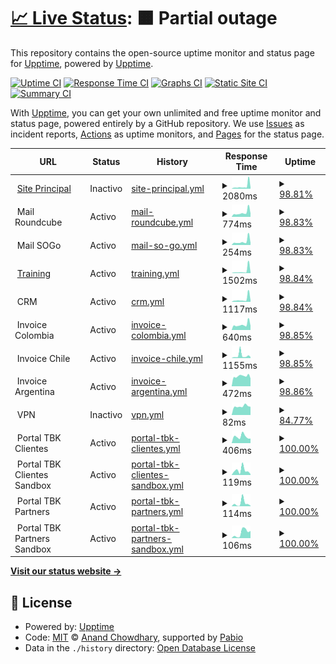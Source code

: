 # [📈 Live Status](https://demo.upptime.js.org): <!--live status--> **🟧 Partial outage**

This repository contains the open-source uptime monitor and status page for [Upptime](https://upptime.js.org), powered by [Upptime](https://github.com/upptime/upptime).

[![Uptime CI](https://github.com/dpkg-i-foo-deb/upptime/workflows/Uptime%20CI/badge.svg)](https://github.com/dpkg-i-foo-deb/upptime/actions?query=workflow%3A%22Uptime+CI%22)
[![Response Time CI](https://github.com/dpkg-i-foo-deb/upptime/workflows/Response%20Time%20CI/badge.svg)](https://github.com/dpkg-i-foo-deb/upptime/actions?query=workflow%3A%22Response+Time+CI%22)
[![Graphs CI](https://github.com/dpkg-i-foo-deb/upptime/workflows/Graphs%20CI/badge.svg)](https://github.com/dpkg-i-foo-deb/upptime/actions?query=workflow%3A%22Graphs+CI%22)
[![Static Site CI](https://github.com/dpkg-i-foo-deb/upptime/workflows/Static%20Site%20CI/badge.svg)](https://github.com/dpkg-i-foo-deb/upptime/actions?query=workflow%3A%22Static+Site+CI%22)
[![Summary CI](https://github.com/dpkg-i-foo-deb/upptime/workflows/Summary%20CI/badge.svg)](https://github.com/dpkg-i-foo-deb/upptime/actions?query=workflow%3A%22Summary+CI%22)

With [Upptime](https://upptime.js.org), you can get your own unlimited and free uptime monitor and status page, powered entirely by a GitHub repository. We use [Issues](https://github.com/upptime/upptime/issues) as incident reports, [Actions](https://github.com/dpkg-i-foo-deb/upptime/actions) as uptime monitors, and [Pages](https://demo.upptime.js.org) for the status page.

<!--start: status pages-->
<!-- This summary is generated by Upptime (https://github.com/upptime/upptime) -->
<!-- Do not edit this manually, your changes will be overwritten -->
<!-- prettier-ignore -->
| URL | Status | History | Response Time | Uptime |
| --- | ------ | ------- | ------------- | ------ |
| <img alt="" src="https://icons.duckduckgo.com/ip3/vc-soft.com.ico" height="13"> [Site Principal](https://vc-soft.com) | Inactivo | [site-principal.yml](https://github.com/dpkg-i-foo-deb/upptime/commits/HEAD/history/site-principal.yml) | <details><summary><img alt="Response time graph" src="./graphs/site-principal/response-time-week.png" height="20"> 2080ms</summary><br><a href="https://status.vc-soft.com/history/site-principal"><img alt="Response time 1134" src="https://img.shields.io/endpoint?url=https%3A%2F%2Fraw.githubusercontent.com%2Fdpkg-i-foo-deb%2Fupptime%2FHEAD%2Fapi%2Fsite-principal%2Fresponse-time.json"></a><br><a href="https://status.vc-soft.com/history/site-principal"><img alt="24-hour response time 969" src="https://img.shields.io/endpoint?url=https%3A%2F%2Fraw.githubusercontent.com%2Fdpkg-i-foo-deb%2Fupptime%2FHEAD%2Fapi%2Fsite-principal%2Fresponse-time-day.json"></a><br><a href="https://status.vc-soft.com/history/site-principal"><img alt="7-day response time 2080" src="https://img.shields.io/endpoint?url=https%3A%2F%2Fraw.githubusercontent.com%2Fdpkg-i-foo-deb%2Fupptime%2FHEAD%2Fapi%2Fsite-principal%2Fresponse-time-week.json"></a><br><a href="https://status.vc-soft.com/history/site-principal"><img alt="30-day response time 1407" src="https://img.shields.io/endpoint?url=https%3A%2F%2Fraw.githubusercontent.com%2Fdpkg-i-foo-deb%2Fupptime%2FHEAD%2Fapi%2Fsite-principal%2Fresponse-time-month.json"></a><br><a href="https://status.vc-soft.com/history/site-principal"><img alt="1-year response time 1134" src="https://img.shields.io/endpoint?url=https%3A%2F%2Fraw.githubusercontent.com%2Fdpkg-i-foo-deb%2Fupptime%2FHEAD%2Fapi%2Fsite-principal%2Fresponse-time-year.json"></a></details> | <details><summary><a href="https://status.vc-soft.com/history/site-principal">98.81%</a></summary><a href="https://status.vc-soft.com/history/site-principal"><img alt="All-time uptime 99.29%" src="https://img.shields.io/endpoint?url=https%3A%2F%2Fraw.githubusercontent.com%2Fdpkg-i-foo-deb%2Fupptime%2FHEAD%2Fapi%2Fsite-principal%2Fuptime.json"></a><br><a href="https://status.vc-soft.com/history/site-principal"><img alt="24-hour uptime 99.90%" src="https://img.shields.io/endpoint?url=https%3A%2F%2Fraw.githubusercontent.com%2Fdpkg-i-foo-deb%2Fupptime%2FHEAD%2Fapi%2Fsite-principal%2Fuptime-day.json"></a><br><a href="https://status.vc-soft.com/history/site-principal"><img alt="7-day uptime 98.81%" src="https://img.shields.io/endpoint?url=https%3A%2F%2Fraw.githubusercontent.com%2Fdpkg-i-foo-deb%2Fupptime%2FHEAD%2Fapi%2Fsite-principal%2Fuptime-week.json"></a><br><a href="https://status.vc-soft.com/history/site-principal"><img alt="30-day uptime 98.43%" src="https://img.shields.io/endpoint?url=https%3A%2F%2Fraw.githubusercontent.com%2Fdpkg-i-foo-deb%2Fupptime%2FHEAD%2Fapi%2Fsite-principal%2Fuptime-month.json"></a><br><a href="https://status.vc-soft.com/history/site-principal"><img alt="1-year uptime 99.29%" src="https://img.shields.io/endpoint?url=https%3A%2F%2Fraw.githubusercontent.com%2Fdpkg-i-foo-deb%2Fupptime%2FHEAD%2Fapi%2Fsite-principal%2Fuptime-year.json"></a></details>
| <img alt="" src="https://icons.duckduckgo.com/ip3/null.ico" height="13"> Mail Roundcube | Activo | [mail-roundcube.yml](https://github.com/dpkg-i-foo-deb/upptime/commits/HEAD/history/mail-roundcube.yml) | <details><summary><img alt="Response time graph" src="./graphs/mail-roundcube/response-time-week.png" height="20"> 774ms</summary><br><a href="https://status.vc-soft.com/history/mail-roundcube"><img alt="Response time 609" src="https://img.shields.io/endpoint?url=https%3A%2F%2Fraw.githubusercontent.com%2Fdpkg-i-foo-deb%2Fupptime%2FHEAD%2Fapi%2Fmail-roundcube%2Fresponse-time.json"></a><br><a href="https://status.vc-soft.com/history/mail-roundcube"><img alt="24-hour response time 627" src="https://img.shields.io/endpoint?url=https%3A%2F%2Fraw.githubusercontent.com%2Fdpkg-i-foo-deb%2Fupptime%2FHEAD%2Fapi%2Fmail-roundcube%2Fresponse-time-day.json"></a><br><a href="https://status.vc-soft.com/history/mail-roundcube"><img alt="7-day response time 774" src="https://img.shields.io/endpoint?url=https%3A%2F%2Fraw.githubusercontent.com%2Fdpkg-i-foo-deb%2Fupptime%2FHEAD%2Fapi%2Fmail-roundcube%2Fresponse-time-week.json"></a><br><a href="https://status.vc-soft.com/history/mail-roundcube"><img alt="30-day response time 606" src="https://img.shields.io/endpoint?url=https%3A%2F%2Fraw.githubusercontent.com%2Fdpkg-i-foo-deb%2Fupptime%2FHEAD%2Fapi%2Fmail-roundcube%2Fresponse-time-month.json"></a><br><a href="https://status.vc-soft.com/history/mail-roundcube"><img alt="1-year response time 609" src="https://img.shields.io/endpoint?url=https%3A%2F%2Fraw.githubusercontent.com%2Fdpkg-i-foo-deb%2Fupptime%2FHEAD%2Fapi%2Fmail-roundcube%2Fresponse-time-year.json"></a></details> | <details><summary><a href="https://status.vc-soft.com/history/mail-roundcube">98.83%</a></summary><a href="https://status.vc-soft.com/history/mail-roundcube"><img alt="All-time uptime 99.36%" src="https://img.shields.io/endpoint?url=https%3A%2F%2Fraw.githubusercontent.com%2Fdpkg-i-foo-deb%2Fupptime%2FHEAD%2Fapi%2Fmail-roundcube%2Fuptime.json"></a><br><a href="https://status.vc-soft.com/history/mail-roundcube"><img alt="24-hour uptime 100.00%" src="https://img.shields.io/endpoint?url=https%3A%2F%2Fraw.githubusercontent.com%2Fdpkg-i-foo-deb%2Fupptime%2FHEAD%2Fapi%2Fmail-roundcube%2Fuptime-day.json"></a><br><a href="https://status.vc-soft.com/history/mail-roundcube"><img alt="7-day uptime 98.83%" src="https://img.shields.io/endpoint?url=https%3A%2F%2Fraw.githubusercontent.com%2Fdpkg-i-foo-deb%2Fupptime%2FHEAD%2Fapi%2Fmail-roundcube%2Fuptime-week.json"></a><br><a href="https://status.vc-soft.com/history/mail-roundcube"><img alt="30-day uptime 98.48%" src="https://img.shields.io/endpoint?url=https%3A%2F%2Fraw.githubusercontent.com%2Fdpkg-i-foo-deb%2Fupptime%2FHEAD%2Fapi%2Fmail-roundcube%2Fuptime-month.json"></a><br><a href="https://status.vc-soft.com/history/mail-roundcube"><img alt="1-year uptime 99.36%" src="https://img.shields.io/endpoint?url=https%3A%2F%2Fraw.githubusercontent.com%2Fdpkg-i-foo-deb%2Fupptime%2FHEAD%2Fapi%2Fmail-roundcube%2Fuptime-year.json"></a></details>
| <img alt="" src="https://icons.duckduckgo.com/ip3/null.ico" height="13"> Mail SOGo | Activo | [mail-so-go.yml](https://github.com/dpkg-i-foo-deb/upptime/commits/HEAD/history/mail-so-go.yml) | <details><summary><img alt="Response time graph" src="./graphs/mail-so-go/response-time-week.png" height="20"> 254ms</summary><br><a href="https://status.vc-soft.com/history/mail-so-go"><img alt="Response time 177" src="https://img.shields.io/endpoint?url=https%3A%2F%2Fraw.githubusercontent.com%2Fdpkg-i-foo-deb%2Fupptime%2FHEAD%2Fapi%2Fmail-so-go%2Fresponse-time.json"></a><br><a href="https://status.vc-soft.com/history/mail-so-go"><img alt="24-hour response time 145" src="https://img.shields.io/endpoint?url=https%3A%2F%2Fraw.githubusercontent.com%2Fdpkg-i-foo-deb%2Fupptime%2FHEAD%2Fapi%2Fmail-so-go%2Fresponse-time-day.json"></a><br><a href="https://status.vc-soft.com/history/mail-so-go"><img alt="7-day response time 254" src="https://img.shields.io/endpoint?url=https%3A%2F%2Fraw.githubusercontent.com%2Fdpkg-i-foo-deb%2Fupptime%2FHEAD%2Fapi%2Fmail-so-go%2Fresponse-time-week.json"></a><br><a href="https://status.vc-soft.com/history/mail-so-go"><img alt="30-day response time 188" src="https://img.shields.io/endpoint?url=https%3A%2F%2Fraw.githubusercontent.com%2Fdpkg-i-foo-deb%2Fupptime%2FHEAD%2Fapi%2Fmail-so-go%2Fresponse-time-month.json"></a><br><a href="https://status.vc-soft.com/history/mail-so-go"><img alt="1-year response time 177" src="https://img.shields.io/endpoint?url=https%3A%2F%2Fraw.githubusercontent.com%2Fdpkg-i-foo-deb%2Fupptime%2FHEAD%2Fapi%2Fmail-so-go%2Fresponse-time-year.json"></a></details> | <details><summary><a href="https://status.vc-soft.com/history/mail-so-go">98.83%</a></summary><a href="https://status.vc-soft.com/history/mail-so-go"><img alt="All-time uptime 99.37%" src="https://img.shields.io/endpoint?url=https%3A%2F%2Fraw.githubusercontent.com%2Fdpkg-i-foo-deb%2Fupptime%2FHEAD%2Fapi%2Fmail-so-go%2Fuptime.json"></a><br><a href="https://status.vc-soft.com/history/mail-so-go"><img alt="24-hour uptime 100.00%" src="https://img.shields.io/endpoint?url=https%3A%2F%2Fraw.githubusercontent.com%2Fdpkg-i-foo-deb%2Fupptime%2FHEAD%2Fapi%2Fmail-so-go%2Fuptime-day.json"></a><br><a href="https://status.vc-soft.com/history/mail-so-go"><img alt="7-day uptime 98.83%" src="https://img.shields.io/endpoint?url=https%3A%2F%2Fraw.githubusercontent.com%2Fdpkg-i-foo-deb%2Fupptime%2FHEAD%2Fapi%2Fmail-so-go%2Fuptime-week.json"></a><br><a href="https://status.vc-soft.com/history/mail-so-go"><img alt="30-day uptime 98.49%" src="https://img.shields.io/endpoint?url=https%3A%2F%2Fraw.githubusercontent.com%2Fdpkg-i-foo-deb%2Fupptime%2FHEAD%2Fapi%2Fmail-so-go%2Fuptime-month.json"></a><br><a href="https://status.vc-soft.com/history/mail-so-go"><img alt="1-year uptime 99.37%" src="https://img.shields.io/endpoint?url=https%3A%2F%2Fraw.githubusercontent.com%2Fdpkg-i-foo-deb%2Fupptime%2FHEAD%2Fapi%2Fmail-so-go%2Fuptime-year.json"></a></details>
| <img alt="" src="https://icons.duckduckgo.com/ip3/training.vc-soft.com.ico" height="13"> [Training](https://training.vc-soft.com) | Activo | [training.yml](https://github.com/dpkg-i-foo-deb/upptime/commits/HEAD/history/training.yml) | <details><summary><img alt="Response time graph" src="./graphs/training/response-time-week.png" height="20"> 1502ms</summary><br><a href="https://status.vc-soft.com/history/training"><img alt="Response time 569" src="https://img.shields.io/endpoint?url=https%3A%2F%2Fraw.githubusercontent.com%2Fdpkg-i-foo-deb%2Fupptime%2FHEAD%2Fapi%2Ftraining%2Fresponse-time.json"></a><br><a href="https://status.vc-soft.com/history/training"><img alt="24-hour response time 429" src="https://img.shields.io/endpoint?url=https%3A%2F%2Fraw.githubusercontent.com%2Fdpkg-i-foo-deb%2Fupptime%2FHEAD%2Fapi%2Ftraining%2Fresponse-time-day.json"></a><br><a href="https://status.vc-soft.com/history/training"><img alt="7-day response time 1502" src="https://img.shields.io/endpoint?url=https%3A%2F%2Fraw.githubusercontent.com%2Fdpkg-i-foo-deb%2Fupptime%2FHEAD%2Fapi%2Ftraining%2Fresponse-time-week.json"></a><br><a href="https://status.vc-soft.com/history/training"><img alt="30-day response time 735" src="https://img.shields.io/endpoint?url=https%3A%2F%2Fraw.githubusercontent.com%2Fdpkg-i-foo-deb%2Fupptime%2FHEAD%2Fapi%2Ftraining%2Fresponse-time-month.json"></a><br><a href="https://status.vc-soft.com/history/training"><img alt="1-year response time 569" src="https://img.shields.io/endpoint?url=https%3A%2F%2Fraw.githubusercontent.com%2Fdpkg-i-foo-deb%2Fupptime%2FHEAD%2Fapi%2Ftraining%2Fresponse-time-year.json"></a></details> | <details><summary><a href="https://status.vc-soft.com/history/training">98.84%</a></summary><a href="https://status.vc-soft.com/history/training"><img alt="All-time uptime 99.36%" src="https://img.shields.io/endpoint?url=https%3A%2F%2Fraw.githubusercontent.com%2Fdpkg-i-foo-deb%2Fupptime%2FHEAD%2Fapi%2Ftraining%2Fuptime.json"></a><br><a href="https://status.vc-soft.com/history/training"><img alt="24-hour uptime 100.00%" src="https://img.shields.io/endpoint?url=https%3A%2F%2Fraw.githubusercontent.com%2Fdpkg-i-foo-deb%2Fupptime%2FHEAD%2Fapi%2Ftraining%2Fuptime-day.json"></a><br><a href="https://status.vc-soft.com/history/training"><img alt="7-day uptime 98.84%" src="https://img.shields.io/endpoint?url=https%3A%2F%2Fraw.githubusercontent.com%2Fdpkg-i-foo-deb%2Fupptime%2FHEAD%2Fapi%2Ftraining%2Fuptime-week.json"></a><br><a href="https://status.vc-soft.com/history/training"><img alt="30-day uptime 98.42%" src="https://img.shields.io/endpoint?url=https%3A%2F%2Fraw.githubusercontent.com%2Fdpkg-i-foo-deb%2Fupptime%2FHEAD%2Fapi%2Ftraining%2Fuptime-month.json"></a><br><a href="https://status.vc-soft.com/history/training"><img alt="1-year uptime 99.36%" src="https://img.shields.io/endpoint?url=https%3A%2F%2Fraw.githubusercontent.com%2Fdpkg-i-foo-deb%2Fupptime%2FHEAD%2Fapi%2Ftraining%2Fuptime-year.json"></a></details>
| <img alt="" src="https://icons.duckduckgo.com/ip3/null.ico" height="13"> CRM | Activo | [crm.yml](https://github.com/dpkg-i-foo-deb/upptime/commits/HEAD/history/crm.yml) | <details><summary><img alt="Response time graph" src="./graphs/crm/response-time-week.png" height="20"> 1117ms</summary><br><a href="https://status.vc-soft.com/history/crm"><img alt="Response time 1208" src="https://img.shields.io/endpoint?url=https%3A%2F%2Fraw.githubusercontent.com%2Fdpkg-i-foo-deb%2Fupptime%2FHEAD%2Fapi%2Fcrm%2Fresponse-time.json"></a><br><a href="https://status.vc-soft.com/history/crm"><img alt="24-hour response time 622" src="https://img.shields.io/endpoint?url=https%3A%2F%2Fraw.githubusercontent.com%2Fdpkg-i-foo-deb%2Fupptime%2FHEAD%2Fapi%2Fcrm%2Fresponse-time-day.json"></a><br><a href="https://status.vc-soft.com/history/crm"><img alt="7-day response time 1117" src="https://img.shields.io/endpoint?url=https%3A%2F%2Fraw.githubusercontent.com%2Fdpkg-i-foo-deb%2Fupptime%2FHEAD%2Fapi%2Fcrm%2Fresponse-time-week.json"></a><br><a href="https://status.vc-soft.com/history/crm"><img alt="30-day response time 1206" src="https://img.shields.io/endpoint?url=https%3A%2F%2Fraw.githubusercontent.com%2Fdpkg-i-foo-deb%2Fupptime%2FHEAD%2Fapi%2Fcrm%2Fresponse-time-month.json"></a><br><a href="https://status.vc-soft.com/history/crm"><img alt="1-year response time 1208" src="https://img.shields.io/endpoint?url=https%3A%2F%2Fraw.githubusercontent.com%2Fdpkg-i-foo-deb%2Fupptime%2FHEAD%2Fapi%2Fcrm%2Fresponse-time-year.json"></a></details> | <details><summary><a href="https://status.vc-soft.com/history/crm">98.84%</a></summary><a href="https://status.vc-soft.com/history/crm"><img alt="All-time uptime 84.28%" src="https://img.shields.io/endpoint?url=https%3A%2F%2Fraw.githubusercontent.com%2Fdpkg-i-foo-deb%2Fupptime%2FHEAD%2Fapi%2Fcrm%2Fuptime.json"></a><br><a href="https://status.vc-soft.com/history/crm"><img alt="24-hour uptime 100.00%" src="https://img.shields.io/endpoint?url=https%3A%2F%2Fraw.githubusercontent.com%2Fdpkg-i-foo-deb%2Fupptime%2FHEAD%2Fapi%2Fcrm%2Fuptime-day.json"></a><br><a href="https://status.vc-soft.com/history/crm"><img alt="7-day uptime 98.84%" src="https://img.shields.io/endpoint?url=https%3A%2F%2Fraw.githubusercontent.com%2Fdpkg-i-foo-deb%2Fupptime%2FHEAD%2Fapi%2Fcrm%2Fuptime-week.json"></a><br><a href="https://status.vc-soft.com/history/crm"><img alt="30-day uptime 98.45%" src="https://img.shields.io/endpoint?url=https%3A%2F%2Fraw.githubusercontent.com%2Fdpkg-i-foo-deb%2Fupptime%2FHEAD%2Fapi%2Fcrm%2Fuptime-month.json"></a><br><a href="https://status.vc-soft.com/history/crm"><img alt="1-year uptime 84.28%" src="https://img.shields.io/endpoint?url=https%3A%2F%2Fraw.githubusercontent.com%2Fdpkg-i-foo-deb%2Fupptime%2FHEAD%2Fapi%2Fcrm%2Fuptime-year.json"></a></details>
| <img alt="" src="https://icons.duckduckgo.com/ip3/null.ico" height="13"> Invoice Colombia | Activo | [invoice-colombia.yml](https://github.com/dpkg-i-foo-deb/upptime/commits/HEAD/history/invoice-colombia.yml) | <details><summary><img alt="Response time graph" src="./graphs/invoice-colombia/response-time-week.png" height="20"> 640ms</summary><br><a href="https://status.vc-soft.com/history/invoice-colombia"><img alt="Response time 1155" src="https://img.shields.io/endpoint?url=https%3A%2F%2Fraw.githubusercontent.com%2Fdpkg-i-foo-deb%2Fupptime%2FHEAD%2Fapi%2Finvoice-colombia%2Fresponse-time.json"></a><br><a href="https://status.vc-soft.com/history/invoice-colombia"><img alt="24-hour response time 502" src="https://img.shields.io/endpoint?url=https%3A%2F%2Fraw.githubusercontent.com%2Fdpkg-i-foo-deb%2Fupptime%2FHEAD%2Fapi%2Finvoice-colombia%2Fresponse-time-day.json"></a><br><a href="https://status.vc-soft.com/history/invoice-colombia"><img alt="7-day response time 640" src="https://img.shields.io/endpoint?url=https%3A%2F%2Fraw.githubusercontent.com%2Fdpkg-i-foo-deb%2Fupptime%2FHEAD%2Fapi%2Finvoice-colombia%2Fresponse-time-week.json"></a><br><a href="https://status.vc-soft.com/history/invoice-colombia"><img alt="30-day response time 1084" src="https://img.shields.io/endpoint?url=https%3A%2F%2Fraw.githubusercontent.com%2Fdpkg-i-foo-deb%2Fupptime%2FHEAD%2Fapi%2Finvoice-colombia%2Fresponse-time-month.json"></a><br><a href="https://status.vc-soft.com/history/invoice-colombia"><img alt="1-year response time 1155" src="https://img.shields.io/endpoint?url=https%3A%2F%2Fraw.githubusercontent.com%2Fdpkg-i-foo-deb%2Fupptime%2FHEAD%2Fapi%2Finvoice-colombia%2Fresponse-time-year.json"></a></details> | <details><summary><a href="https://status.vc-soft.com/history/invoice-colombia">98.85%</a></summary><a href="https://status.vc-soft.com/history/invoice-colombia"><img alt="All-time uptime 83.54%" src="https://img.shields.io/endpoint?url=https%3A%2F%2Fraw.githubusercontent.com%2Fdpkg-i-foo-deb%2Fupptime%2FHEAD%2Fapi%2Finvoice-colombia%2Fuptime.json"></a><br><a href="https://status.vc-soft.com/history/invoice-colombia"><img alt="24-hour uptime 100.00%" src="https://img.shields.io/endpoint?url=https%3A%2F%2Fraw.githubusercontent.com%2Fdpkg-i-foo-deb%2Fupptime%2FHEAD%2Fapi%2Finvoice-colombia%2Fuptime-day.json"></a><br><a href="https://status.vc-soft.com/history/invoice-colombia"><img alt="7-day uptime 98.85%" src="https://img.shields.io/endpoint?url=https%3A%2F%2Fraw.githubusercontent.com%2Fdpkg-i-foo-deb%2Fupptime%2FHEAD%2Fapi%2Finvoice-colombia%2Fuptime-week.json"></a><br><a href="https://status.vc-soft.com/history/invoice-colombia"><img alt="30-day uptime 98.45%" src="https://img.shields.io/endpoint?url=https%3A%2F%2Fraw.githubusercontent.com%2Fdpkg-i-foo-deb%2Fupptime%2FHEAD%2Fapi%2Finvoice-colombia%2Fuptime-month.json"></a><br><a href="https://status.vc-soft.com/history/invoice-colombia"><img alt="1-year uptime 83.54%" src="https://img.shields.io/endpoint?url=https%3A%2F%2Fraw.githubusercontent.com%2Fdpkg-i-foo-deb%2Fupptime%2FHEAD%2Fapi%2Finvoice-colombia%2Fuptime-year.json"></a></details>
| <img alt="" src="https://icons.duckduckgo.com/ip3/null.ico" height="13"> Invoice Chile | Activo | [invoice-chile.yml](https://github.com/dpkg-i-foo-deb/upptime/commits/HEAD/history/invoice-chile.yml) | <details><summary><img alt="Response time graph" src="./graphs/invoice-chile/response-time-week.png" height="20"> 1155ms</summary><br><a href="https://status.vc-soft.com/history/invoice-chile"><img alt="Response time 989" src="https://img.shields.io/endpoint?url=https%3A%2F%2Fraw.githubusercontent.com%2Fdpkg-i-foo-deb%2Fupptime%2FHEAD%2Fapi%2Finvoice-chile%2Fresponse-time.json"></a><br><a href="https://status.vc-soft.com/history/invoice-chile"><img alt="24-hour response time 502" src="https://img.shields.io/endpoint?url=https%3A%2F%2Fraw.githubusercontent.com%2Fdpkg-i-foo-deb%2Fupptime%2FHEAD%2Fapi%2Finvoice-chile%2Fresponse-time-day.json"></a><br><a href="https://status.vc-soft.com/history/invoice-chile"><img alt="7-day response time 1155" src="https://img.shields.io/endpoint?url=https%3A%2F%2Fraw.githubusercontent.com%2Fdpkg-i-foo-deb%2Fupptime%2FHEAD%2Fapi%2Finvoice-chile%2Fresponse-time-week.json"></a><br><a href="https://status.vc-soft.com/history/invoice-chile"><img alt="30-day response time 693" src="https://img.shields.io/endpoint?url=https%3A%2F%2Fraw.githubusercontent.com%2Fdpkg-i-foo-deb%2Fupptime%2FHEAD%2Fapi%2Finvoice-chile%2Fresponse-time-month.json"></a><br><a href="https://status.vc-soft.com/history/invoice-chile"><img alt="1-year response time 989" src="https://img.shields.io/endpoint?url=https%3A%2F%2Fraw.githubusercontent.com%2Fdpkg-i-foo-deb%2Fupptime%2FHEAD%2Fapi%2Finvoice-chile%2Fresponse-time-year.json"></a></details> | <details><summary><a href="https://status.vc-soft.com/history/invoice-chile">98.85%</a></summary><a href="https://status.vc-soft.com/history/invoice-chile"><img alt="All-time uptime 83.55%" src="https://img.shields.io/endpoint?url=https%3A%2F%2Fraw.githubusercontent.com%2Fdpkg-i-foo-deb%2Fupptime%2FHEAD%2Fapi%2Finvoice-chile%2Fuptime.json"></a><br><a href="https://status.vc-soft.com/history/invoice-chile"><img alt="24-hour uptime 100.00%" src="https://img.shields.io/endpoint?url=https%3A%2F%2Fraw.githubusercontent.com%2Fdpkg-i-foo-deb%2Fupptime%2FHEAD%2Fapi%2Finvoice-chile%2Fuptime-day.json"></a><br><a href="https://status.vc-soft.com/history/invoice-chile"><img alt="7-day uptime 98.85%" src="https://img.shields.io/endpoint?url=https%3A%2F%2Fraw.githubusercontent.com%2Fdpkg-i-foo-deb%2Fupptime%2FHEAD%2Fapi%2Finvoice-chile%2Fuptime-week.json"></a><br><a href="https://status.vc-soft.com/history/invoice-chile"><img alt="30-day uptime 98.46%" src="https://img.shields.io/endpoint?url=https%3A%2F%2Fraw.githubusercontent.com%2Fdpkg-i-foo-deb%2Fupptime%2FHEAD%2Fapi%2Finvoice-chile%2Fuptime-month.json"></a><br><a href="https://status.vc-soft.com/history/invoice-chile"><img alt="1-year uptime 83.55%" src="https://img.shields.io/endpoint?url=https%3A%2F%2Fraw.githubusercontent.com%2Fdpkg-i-foo-deb%2Fupptime%2FHEAD%2Fapi%2Finvoice-chile%2Fuptime-year.json"></a></details>
| <img alt="" src="https://icons.duckduckgo.com/ip3/null.ico" height="13"> Invoice Argentina | Activo | [invoice-argentina.yml](https://github.com/dpkg-i-foo-deb/upptime/commits/HEAD/history/invoice-argentina.yml) | <details><summary><img alt="Response time graph" src="./graphs/invoice-argentina/response-time-week.png" height="20"> 472ms</summary><br><a href="https://status.vc-soft.com/history/invoice-argentina"><img alt="Response time 859" src="https://img.shields.io/endpoint?url=https%3A%2F%2Fraw.githubusercontent.com%2Fdpkg-i-foo-deb%2Fupptime%2FHEAD%2Fapi%2Finvoice-argentina%2Fresponse-time.json"></a><br><a href="https://status.vc-soft.com/history/invoice-argentina"><img alt="24-hour response time 365" src="https://img.shields.io/endpoint?url=https%3A%2F%2Fraw.githubusercontent.com%2Fdpkg-i-foo-deb%2Fupptime%2FHEAD%2Fapi%2Finvoice-argentina%2Fresponse-time-day.json"></a><br><a href="https://status.vc-soft.com/history/invoice-argentina"><img alt="7-day response time 472" src="https://img.shields.io/endpoint?url=https%3A%2F%2Fraw.githubusercontent.com%2Fdpkg-i-foo-deb%2Fupptime%2FHEAD%2Fapi%2Finvoice-argentina%2Fresponse-time-week.json"></a><br><a href="https://status.vc-soft.com/history/invoice-argentina"><img alt="30-day response time 540" src="https://img.shields.io/endpoint?url=https%3A%2F%2Fraw.githubusercontent.com%2Fdpkg-i-foo-deb%2Fupptime%2FHEAD%2Fapi%2Finvoice-argentina%2Fresponse-time-month.json"></a><br><a href="https://status.vc-soft.com/history/invoice-argentina"><img alt="1-year response time 859" src="https://img.shields.io/endpoint?url=https%3A%2F%2Fraw.githubusercontent.com%2Fdpkg-i-foo-deb%2Fupptime%2FHEAD%2Fapi%2Finvoice-argentina%2Fresponse-time-year.json"></a></details> | <details><summary><a href="https://status.vc-soft.com/history/invoice-argentina">98.86%</a></summary><a href="https://status.vc-soft.com/history/invoice-argentina"><img alt="All-time uptime 83.56%" src="https://img.shields.io/endpoint?url=https%3A%2F%2Fraw.githubusercontent.com%2Fdpkg-i-foo-deb%2Fupptime%2FHEAD%2Fapi%2Finvoice-argentina%2Fuptime.json"></a><br><a href="https://status.vc-soft.com/history/invoice-argentina"><img alt="24-hour uptime 100.00%" src="https://img.shields.io/endpoint?url=https%3A%2F%2Fraw.githubusercontent.com%2Fdpkg-i-foo-deb%2Fupptime%2FHEAD%2Fapi%2Finvoice-argentina%2Fuptime-day.json"></a><br><a href="https://status.vc-soft.com/history/invoice-argentina"><img alt="7-day uptime 98.86%" src="https://img.shields.io/endpoint?url=https%3A%2F%2Fraw.githubusercontent.com%2Fdpkg-i-foo-deb%2Fupptime%2FHEAD%2Fapi%2Finvoice-argentina%2Fuptime-week.json"></a><br><a href="https://status.vc-soft.com/history/invoice-argentina"><img alt="30-day uptime 98.53%" src="https://img.shields.io/endpoint?url=https%3A%2F%2Fraw.githubusercontent.com%2Fdpkg-i-foo-deb%2Fupptime%2FHEAD%2Fapi%2Finvoice-argentina%2Fuptime-month.json"></a><br><a href="https://status.vc-soft.com/history/invoice-argentina"><img alt="1-year uptime 83.56%" src="https://img.shields.io/endpoint?url=https%3A%2F%2Fraw.githubusercontent.com%2Fdpkg-i-foo-deb%2Fupptime%2FHEAD%2Fapi%2Finvoice-argentina%2Fuptime-year.json"></a></details>
| <img alt="" src="https://icons.duckduckgo.com/ip3/null.ico" height="13"> VPN | Inactivo | [vpn.yml](https://github.com/dpkg-i-foo-deb/upptime/commits/HEAD/history/vpn.yml) | <details><summary><img alt="Response time graph" src="./graphs/vpn/response-time-week.png" height="20"> 82ms</summary><br><a href="https://status.vc-soft.com/history/vpn"><img alt="Response time 85" src="https://img.shields.io/endpoint?url=https%3A%2F%2Fraw.githubusercontent.com%2Fdpkg-i-foo-deb%2Fupptime%2FHEAD%2Fapi%2Fvpn%2Fresponse-time.json"></a><br><a href="https://status.vc-soft.com/history/vpn"><img alt="24-hour response time 0" src="https://img.shields.io/endpoint?url=https%3A%2F%2Fraw.githubusercontent.com%2Fdpkg-i-foo-deb%2Fupptime%2FHEAD%2Fapi%2Fvpn%2Fresponse-time-day.json"></a><br><a href="https://status.vc-soft.com/history/vpn"><img alt="7-day response time 82" src="https://img.shields.io/endpoint?url=https%3A%2F%2Fraw.githubusercontent.com%2Fdpkg-i-foo-deb%2Fupptime%2FHEAD%2Fapi%2Fvpn%2Fresponse-time-week.json"></a><br><a href="https://status.vc-soft.com/history/vpn"><img alt="30-day response time 80" src="https://img.shields.io/endpoint?url=https%3A%2F%2Fraw.githubusercontent.com%2Fdpkg-i-foo-deb%2Fupptime%2FHEAD%2Fapi%2Fvpn%2Fresponse-time-month.json"></a><br><a href="https://status.vc-soft.com/history/vpn"><img alt="1-year response time 85" src="https://img.shields.io/endpoint?url=https%3A%2F%2Fraw.githubusercontent.com%2Fdpkg-i-foo-deb%2Fupptime%2FHEAD%2Fapi%2Fvpn%2Fresponse-time-year.json"></a></details> | <details><summary><a href="https://status.vc-soft.com/history/vpn">84.77%</a></summary><a href="https://status.vc-soft.com/history/vpn"><img alt="All-time uptime 99.46%" src="https://img.shields.io/endpoint?url=https%3A%2F%2Fraw.githubusercontent.com%2Fdpkg-i-foo-deb%2Fupptime%2FHEAD%2Fapi%2Fvpn%2Fuptime.json"></a><br><a href="https://status.vc-soft.com/history/vpn"><img alt="24-hour uptime 1.28%" src="https://img.shields.io/endpoint?url=https%3A%2F%2Fraw.githubusercontent.com%2Fdpkg-i-foo-deb%2Fupptime%2FHEAD%2Fapi%2Fvpn%2Fuptime-day.json"></a><br><a href="https://status.vc-soft.com/history/vpn"><img alt="7-day uptime 84.77%" src="https://img.shields.io/endpoint?url=https%3A%2F%2Fraw.githubusercontent.com%2Fdpkg-i-foo-deb%2Fupptime%2FHEAD%2Fapi%2Fvpn%2Fuptime-week.json"></a><br><a href="https://status.vc-soft.com/history/vpn"><img alt="30-day uptime 95.34%" src="https://img.shields.io/endpoint?url=https%3A%2F%2Fraw.githubusercontent.com%2Fdpkg-i-foo-deb%2Fupptime%2FHEAD%2Fapi%2Fvpn%2Fuptime-month.json"></a><br><a href="https://status.vc-soft.com/history/vpn"><img alt="1-year uptime 99.46%" src="https://img.shields.io/endpoint?url=https%3A%2F%2Fraw.githubusercontent.com%2Fdpkg-i-foo-deb%2Fupptime%2FHEAD%2Fapi%2Fvpn%2Fuptime-year.json"></a></details>
| <img alt="" src="https://icons.duckduckgo.com/ip3/null.ico" height="13"> Portal TBK Clientes | Activo | [portal-tbk-clientes.yml](https://github.com/dpkg-i-foo-deb/upptime/commits/HEAD/history/portal-tbk-clientes.yml) | <details><summary><img alt="Response time graph" src="./graphs/portal-tbk-clientes/response-time-week.png" height="20"> 406ms</summary><br><a href="https://status.vc-soft.com/history/portal-tbk-clientes"><img alt="Response time 313" src="https://img.shields.io/endpoint?url=https%3A%2F%2Fraw.githubusercontent.com%2Fdpkg-i-foo-deb%2Fupptime%2FHEAD%2Fapi%2Fportal-tbk-clientes%2Fresponse-time.json"></a><br><a href="https://status.vc-soft.com/history/portal-tbk-clientes"><img alt="24-hour response time 286" src="https://img.shields.io/endpoint?url=https%3A%2F%2Fraw.githubusercontent.com%2Fdpkg-i-foo-deb%2Fupptime%2FHEAD%2Fapi%2Fportal-tbk-clientes%2Fresponse-time-day.json"></a><br><a href="https://status.vc-soft.com/history/portal-tbk-clientes"><img alt="7-day response time 406" src="https://img.shields.io/endpoint?url=https%3A%2F%2Fraw.githubusercontent.com%2Fdpkg-i-foo-deb%2Fupptime%2FHEAD%2Fapi%2Fportal-tbk-clientes%2Fresponse-time-week.json"></a><br><a href="https://status.vc-soft.com/history/portal-tbk-clientes"><img alt="30-day response time 382" src="https://img.shields.io/endpoint?url=https%3A%2F%2Fraw.githubusercontent.com%2Fdpkg-i-foo-deb%2Fupptime%2FHEAD%2Fapi%2Fportal-tbk-clientes%2Fresponse-time-month.json"></a><br><a href="https://status.vc-soft.com/history/portal-tbk-clientes"><img alt="1-year response time 313" src="https://img.shields.io/endpoint?url=https%3A%2F%2Fraw.githubusercontent.com%2Fdpkg-i-foo-deb%2Fupptime%2FHEAD%2Fapi%2Fportal-tbk-clientes%2Fresponse-time-year.json"></a></details> | <details><summary><a href="https://status.vc-soft.com/history/portal-tbk-clientes">100.00%</a></summary><a href="https://status.vc-soft.com/history/portal-tbk-clientes"><img alt="All-time uptime 95.71%" src="https://img.shields.io/endpoint?url=https%3A%2F%2Fraw.githubusercontent.com%2Fdpkg-i-foo-deb%2Fupptime%2FHEAD%2Fapi%2Fportal-tbk-clientes%2Fuptime.json"></a><br><a href="https://status.vc-soft.com/history/portal-tbk-clientes"><img alt="24-hour uptime 100.00%" src="https://img.shields.io/endpoint?url=https%3A%2F%2Fraw.githubusercontent.com%2Fdpkg-i-foo-deb%2Fupptime%2FHEAD%2Fapi%2Fportal-tbk-clientes%2Fuptime-day.json"></a><br><a href="https://status.vc-soft.com/history/portal-tbk-clientes"><img alt="7-day uptime 100.00%" src="https://img.shields.io/endpoint?url=https%3A%2F%2Fraw.githubusercontent.com%2Fdpkg-i-foo-deb%2Fupptime%2FHEAD%2Fapi%2Fportal-tbk-clientes%2Fuptime-week.json"></a><br><a href="https://status.vc-soft.com/history/portal-tbk-clientes"><img alt="30-day uptime 100.00%" src="https://img.shields.io/endpoint?url=https%3A%2F%2Fraw.githubusercontent.com%2Fdpkg-i-foo-deb%2Fupptime%2FHEAD%2Fapi%2Fportal-tbk-clientes%2Fuptime-month.json"></a><br><a href="https://status.vc-soft.com/history/portal-tbk-clientes"><img alt="1-year uptime 95.71%" src="https://img.shields.io/endpoint?url=https%3A%2F%2Fraw.githubusercontent.com%2Fdpkg-i-foo-deb%2Fupptime%2FHEAD%2Fapi%2Fportal-tbk-clientes%2Fuptime-year.json"></a></details>
| <img alt="" src="https://icons.duckduckgo.com/ip3/null.ico" height="13"> Portal TBK Clientes Sandbox | Activo | [portal-tbk-clientes-sandbox.yml](https://github.com/dpkg-i-foo-deb/upptime/commits/HEAD/history/portal-tbk-clientes-sandbox.yml) | <details><summary><img alt="Response time graph" src="./graphs/portal-tbk-clientes-sandbox/response-time-week.png" height="20"> 119ms</summary><br><a href="https://status.vc-soft.com/history/portal-tbk-clientes-sandbox"><img alt="Response time 229" src="https://img.shields.io/endpoint?url=https%3A%2F%2Fraw.githubusercontent.com%2Fdpkg-i-foo-deb%2Fupptime%2FHEAD%2Fapi%2Fportal-tbk-clientes-sandbox%2Fresponse-time.json"></a><br><a href="https://status.vc-soft.com/history/portal-tbk-clientes-sandbox"><img alt="24-hour response time 22" src="https://img.shields.io/endpoint?url=https%3A%2F%2Fraw.githubusercontent.com%2Fdpkg-i-foo-deb%2Fupptime%2FHEAD%2Fapi%2Fportal-tbk-clientes-sandbox%2Fresponse-time-day.json"></a><br><a href="https://status.vc-soft.com/history/portal-tbk-clientes-sandbox"><img alt="7-day response time 119" src="https://img.shields.io/endpoint?url=https%3A%2F%2Fraw.githubusercontent.com%2Fdpkg-i-foo-deb%2Fupptime%2FHEAD%2Fapi%2Fportal-tbk-clientes-sandbox%2Fresponse-time-week.json"></a><br><a href="https://status.vc-soft.com/history/portal-tbk-clientes-sandbox"><img alt="30-day response time 165" src="https://img.shields.io/endpoint?url=https%3A%2F%2Fraw.githubusercontent.com%2Fdpkg-i-foo-deb%2Fupptime%2FHEAD%2Fapi%2Fportal-tbk-clientes-sandbox%2Fresponse-time-month.json"></a><br><a href="https://status.vc-soft.com/history/portal-tbk-clientes-sandbox"><img alt="1-year response time 229" src="https://img.shields.io/endpoint?url=https%3A%2F%2Fraw.githubusercontent.com%2Fdpkg-i-foo-deb%2Fupptime%2FHEAD%2Fapi%2Fportal-tbk-clientes-sandbox%2Fresponse-time-year.json"></a></details> | <details><summary><a href="https://status.vc-soft.com/history/portal-tbk-clientes-sandbox">100.00%</a></summary><a href="https://status.vc-soft.com/history/portal-tbk-clientes-sandbox"><img alt="All-time uptime 95.71%" src="https://img.shields.io/endpoint?url=https%3A%2F%2Fraw.githubusercontent.com%2Fdpkg-i-foo-deb%2Fupptime%2FHEAD%2Fapi%2Fportal-tbk-clientes-sandbox%2Fuptime.json"></a><br><a href="https://status.vc-soft.com/history/portal-tbk-clientes-sandbox"><img alt="24-hour uptime 100.00%" src="https://img.shields.io/endpoint?url=https%3A%2F%2Fraw.githubusercontent.com%2Fdpkg-i-foo-deb%2Fupptime%2FHEAD%2Fapi%2Fportal-tbk-clientes-sandbox%2Fuptime-day.json"></a><br><a href="https://status.vc-soft.com/history/portal-tbk-clientes-sandbox"><img alt="7-day uptime 100.00%" src="https://img.shields.io/endpoint?url=https%3A%2F%2Fraw.githubusercontent.com%2Fdpkg-i-foo-deb%2Fupptime%2FHEAD%2Fapi%2Fportal-tbk-clientes-sandbox%2Fuptime-week.json"></a><br><a href="https://status.vc-soft.com/history/portal-tbk-clientes-sandbox"><img alt="30-day uptime 100.00%" src="https://img.shields.io/endpoint?url=https%3A%2F%2Fraw.githubusercontent.com%2Fdpkg-i-foo-deb%2Fupptime%2FHEAD%2Fapi%2Fportal-tbk-clientes-sandbox%2Fuptime-month.json"></a><br><a href="https://status.vc-soft.com/history/portal-tbk-clientes-sandbox"><img alt="1-year uptime 95.71%" src="https://img.shields.io/endpoint?url=https%3A%2F%2Fraw.githubusercontent.com%2Fdpkg-i-foo-deb%2Fupptime%2FHEAD%2Fapi%2Fportal-tbk-clientes-sandbox%2Fuptime-year.json"></a></details>
| <img alt="" src="https://icons.duckduckgo.com/ip3/null.ico" height="13"> Portal TBK Partners | Activo | [portal-tbk-partners.yml](https://github.com/dpkg-i-foo-deb/upptime/commits/HEAD/history/portal-tbk-partners.yml) | <details><summary><img alt="Response time graph" src="./graphs/portal-tbk-partners/response-time-week.png" height="20"> 114ms</summary><br><a href="https://status.vc-soft.com/history/portal-tbk-partners"><img alt="Response time 169" src="https://img.shields.io/endpoint?url=https%3A%2F%2Fraw.githubusercontent.com%2Fdpkg-i-foo-deb%2Fupptime%2FHEAD%2Fapi%2Fportal-tbk-partners%2Fresponse-time.json"></a><br><a href="https://status.vc-soft.com/history/portal-tbk-partners"><img alt="24-hour response time 19" src="https://img.shields.io/endpoint?url=https%3A%2F%2Fraw.githubusercontent.com%2Fdpkg-i-foo-deb%2Fupptime%2FHEAD%2Fapi%2Fportal-tbk-partners%2Fresponse-time-day.json"></a><br><a href="https://status.vc-soft.com/history/portal-tbk-partners"><img alt="7-day response time 114" src="https://img.shields.io/endpoint?url=https%3A%2F%2Fraw.githubusercontent.com%2Fdpkg-i-foo-deb%2Fupptime%2FHEAD%2Fapi%2Fportal-tbk-partners%2Fresponse-time-week.json"></a><br><a href="https://status.vc-soft.com/history/portal-tbk-partners"><img alt="30-day response time 144" src="https://img.shields.io/endpoint?url=https%3A%2F%2Fraw.githubusercontent.com%2Fdpkg-i-foo-deb%2Fupptime%2FHEAD%2Fapi%2Fportal-tbk-partners%2Fresponse-time-month.json"></a><br><a href="https://status.vc-soft.com/history/portal-tbk-partners"><img alt="1-year response time 169" src="https://img.shields.io/endpoint?url=https%3A%2F%2Fraw.githubusercontent.com%2Fdpkg-i-foo-deb%2Fupptime%2FHEAD%2Fapi%2Fportal-tbk-partners%2Fresponse-time-year.json"></a></details> | <details><summary><a href="https://status.vc-soft.com/history/portal-tbk-partners">100.00%</a></summary><a href="https://status.vc-soft.com/history/portal-tbk-partners"><img alt="All-time uptime 95.71%" src="https://img.shields.io/endpoint?url=https%3A%2F%2Fraw.githubusercontent.com%2Fdpkg-i-foo-deb%2Fupptime%2FHEAD%2Fapi%2Fportal-tbk-partners%2Fuptime.json"></a><br><a href="https://status.vc-soft.com/history/portal-tbk-partners"><img alt="24-hour uptime 100.00%" src="https://img.shields.io/endpoint?url=https%3A%2F%2Fraw.githubusercontent.com%2Fdpkg-i-foo-deb%2Fupptime%2FHEAD%2Fapi%2Fportal-tbk-partners%2Fuptime-day.json"></a><br><a href="https://status.vc-soft.com/history/portal-tbk-partners"><img alt="7-day uptime 100.00%" src="https://img.shields.io/endpoint?url=https%3A%2F%2Fraw.githubusercontent.com%2Fdpkg-i-foo-deb%2Fupptime%2FHEAD%2Fapi%2Fportal-tbk-partners%2Fuptime-week.json"></a><br><a href="https://status.vc-soft.com/history/portal-tbk-partners"><img alt="30-day uptime 100.00%" src="https://img.shields.io/endpoint?url=https%3A%2F%2Fraw.githubusercontent.com%2Fdpkg-i-foo-deb%2Fupptime%2FHEAD%2Fapi%2Fportal-tbk-partners%2Fuptime-month.json"></a><br><a href="https://status.vc-soft.com/history/portal-tbk-partners"><img alt="1-year uptime 95.71%" src="https://img.shields.io/endpoint?url=https%3A%2F%2Fraw.githubusercontent.com%2Fdpkg-i-foo-deb%2Fupptime%2FHEAD%2Fapi%2Fportal-tbk-partners%2Fuptime-year.json"></a></details>
| <img alt="" src="https://icons.duckduckgo.com/ip3/null.ico" height="13"> Portal TBK Partners Sandbox | Activo | [portal-tbk-partners-sandbox.yml](https://github.com/dpkg-i-foo-deb/upptime/commits/HEAD/history/portal-tbk-partners-sandbox.yml) | <details><summary><img alt="Response time graph" src="./graphs/portal-tbk-partners-sandbox/response-time-week.png" height="20"> 106ms</summary><br><a href="https://status.vc-soft.com/history/portal-tbk-partners-sandbox"><img alt="Response time 283" src="https://img.shields.io/endpoint?url=https%3A%2F%2Fraw.githubusercontent.com%2Fdpkg-i-foo-deb%2Fupptime%2FHEAD%2Fapi%2Fportal-tbk-partners-sandbox%2Fresponse-time.json"></a><br><a href="https://status.vc-soft.com/history/portal-tbk-partners-sandbox"><img alt="24-hour response time 141" src="https://img.shields.io/endpoint?url=https%3A%2F%2Fraw.githubusercontent.com%2Fdpkg-i-foo-deb%2Fupptime%2FHEAD%2Fapi%2Fportal-tbk-partners-sandbox%2Fresponse-time-day.json"></a><br><a href="https://status.vc-soft.com/history/portal-tbk-partners-sandbox"><img alt="7-day response time 106" src="https://img.shields.io/endpoint?url=https%3A%2F%2Fraw.githubusercontent.com%2Fdpkg-i-foo-deb%2Fupptime%2FHEAD%2Fapi%2Fportal-tbk-partners-sandbox%2Fresponse-time-week.json"></a><br><a href="https://status.vc-soft.com/history/portal-tbk-partners-sandbox"><img alt="30-day response time 139" src="https://img.shields.io/endpoint?url=https%3A%2F%2Fraw.githubusercontent.com%2Fdpkg-i-foo-deb%2Fupptime%2FHEAD%2Fapi%2Fportal-tbk-partners-sandbox%2Fresponse-time-month.json"></a><br><a href="https://status.vc-soft.com/history/portal-tbk-partners-sandbox"><img alt="1-year response time 283" src="https://img.shields.io/endpoint?url=https%3A%2F%2Fraw.githubusercontent.com%2Fdpkg-i-foo-deb%2Fupptime%2FHEAD%2Fapi%2Fportal-tbk-partners-sandbox%2Fresponse-time-year.json"></a></details> | <details><summary><a href="https://status.vc-soft.com/history/portal-tbk-partners-sandbox">100.00%</a></summary><a href="https://status.vc-soft.com/history/portal-tbk-partners-sandbox"><img alt="All-time uptime 95.71%" src="https://img.shields.io/endpoint?url=https%3A%2F%2Fraw.githubusercontent.com%2Fdpkg-i-foo-deb%2Fupptime%2FHEAD%2Fapi%2Fportal-tbk-partners-sandbox%2Fuptime.json"></a><br><a href="https://status.vc-soft.com/history/portal-tbk-partners-sandbox"><img alt="24-hour uptime 100.00%" src="https://img.shields.io/endpoint?url=https%3A%2F%2Fraw.githubusercontent.com%2Fdpkg-i-foo-deb%2Fupptime%2FHEAD%2Fapi%2Fportal-tbk-partners-sandbox%2Fuptime-day.json"></a><br><a href="https://status.vc-soft.com/history/portal-tbk-partners-sandbox"><img alt="7-day uptime 100.00%" src="https://img.shields.io/endpoint?url=https%3A%2F%2Fraw.githubusercontent.com%2Fdpkg-i-foo-deb%2Fupptime%2FHEAD%2Fapi%2Fportal-tbk-partners-sandbox%2Fuptime-week.json"></a><br><a href="https://status.vc-soft.com/history/portal-tbk-partners-sandbox"><img alt="30-day uptime 100.00%" src="https://img.shields.io/endpoint?url=https%3A%2F%2Fraw.githubusercontent.com%2Fdpkg-i-foo-deb%2Fupptime%2FHEAD%2Fapi%2Fportal-tbk-partners-sandbox%2Fuptime-month.json"></a><br><a href="https://status.vc-soft.com/history/portal-tbk-partners-sandbox"><img alt="1-year uptime 95.71%" src="https://img.shields.io/endpoint?url=https%3A%2F%2Fraw.githubusercontent.com%2Fdpkg-i-foo-deb%2Fupptime%2FHEAD%2Fapi%2Fportal-tbk-partners-sandbox%2Fuptime-year.json"></a></details>

<!--end: status pages-->

[**Visit our status website →**](https://demo.upptime.js.org)

## 📄 License

- Powered by: [Upptime](https://github.com/upptime/upptime)
- Code: [MIT](./LICENSE) © [Anand Chowdhary](https://anandchowdhary.com), supported by [Pabio](https://pabio.com)
- Data in the `./history` directory: [Open Database License](https://opendatacommons.org/licenses/odbl/1-0/)
